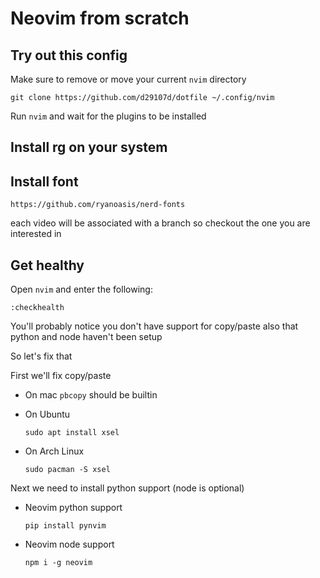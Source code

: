 # Neovim from scratch

## Try out this config

Make sure to remove or move your current `nvim` directory

```
git clone https://github.com/d29107d/dotfile ~/.config/nvim
```

Run `nvim` and wait for the plugins to be installed 

## Install rg on your system 

## Install font
```
https://github.com/ryanoasis/nerd-fonts
```


each video will be associated with a branch so checkout the one you are interested in

## Get healthy

Open `nvim` and enter the following:

```
:checkhealth
```

You'll probably notice you don't have support for copy/paste also that python and node haven't been setup

So let's fix that

First we'll fix copy/paste

- On mac `pbcopy` should be builtin

- On Ubuntu

  ```
  sudo apt install xsel
  ```

- On Arch Linux

  ```
  sudo pacman -S xsel
  ```

Next we need to install python support (node is optional)

- Neovim python support

  ```
  pip install pynvim
  ```

- Neovim node support

  ```
  npm i -g neovim
  ```
